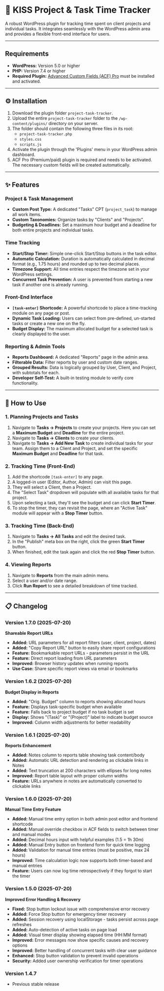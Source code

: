 <canvas>

# 🚀 KISS Project & Task Time Tracker

A robust WordPress plugin for tracking time spent on client projects and individual tasks. It integrates seamlessly with the WordPress admin area and provides a flexible front-end interface for users.

***

## Requirements

* **WordPress:** Version 5.0 or higher
* **PHP:** Version 7.4 or higher
* **Required Plugin:** [Advanced Custom Fields (ACF) Pro](https://www.advancedcustomfields.com/pro/) must be installed and activated.

***

## ⚙️ Installation

1.  Download the plugin folder `project-task-tracker`.
2.  Upload the entire `project-task-tracker` folder to the `/wp-content/plugins/` directory on your server.
3.  The folder should contain the following three files in its root:
    * `project-task-tracker.php`
    * `styles.css`
    * `scripts.js`
4.  Activate the plugin through the 'Plugins' menu in your WordPress admin dashboard.
5.  ACF Pro (Premium/paid) plugin is required and needs to be activated. The necessary custom fields will be created automatically.

***

## ✨ Features

### Project & Task Management
* **Custom Post Type:** A dedicated "Tasks" CPT (`project_task`) to manage all work items.
* **Custom Taxonomies:** Organize tasks by "Clients" and "Projects".
* **Budgeting & Deadlines:** Set a maximum hour budget and a deadline for both entire projects and individual tasks.

### Time Tracking
* **Start/Stop Timer:** Simple one-click Start/Stop buttons in the task editor.
* **Automatic Calculation:** Duration is automatically calculated in decimal format (e.g., 1.75 hours) and rounded up to two decimal places.
* **Timezone Support:** All time entries respect the timezone set in your WordPress settings.
* **Concurrent Task Prevention:** A user is prevented from starting a new task if another one is already running.

### Front-End Interface
* **`[task-enter]` Shortcode:** A powerful shortcode to place a time-tracking module on any page or post.
* **Dynamic Task Loading:** Users can select from pre-defined, un-started tasks or create a new one on the fly.
* **Budget Display:** The maximum allocated budget for a selected task is clearly displayed to the user.

### Reporting & Admin Tools
* **Reports Dashboard:** A dedicated "Reports" page in the admin area.
* **Filterable Data:** Filter reports by user and custom date ranges.
* **Grouped Results:** Data is logically grouped by User, Client, and Project, with subtotals for each.
* **Developer Self-Test:** A built-in testing module to verify core functionality.

***

## 📖 How to Use

### 1. Planning Projects and Tasks
1.  Navigate to **Tasks → Projects** to create your projects. Here you can set a **Maximum Budget** and **Deadline** for the entire project.
2.  Navigate to **Tasks → Clients** to create your clients.
3.  Navigate to **Tasks → Add New Task** to create individual tasks for your team. Assign them to a Client and Project, and set the specific **Maximum Budget** and **Deadline** for that task.

### 2. Tracking Time (Front-End)
1.  Add the shortcode `[task-enter]` to any page.
2.  A logged-in user (Editor, Author, Admin) can visit this page.
3.  They will select a Client, then a Project.
4.  The "Select Task" dropdown will populate with all available tasks for that project.
5.  Upon selecting a task, they'll see the budget and can click **Start Timer**.
6.  To stop the timer, they can revisit the page, where an "Active Task" module will appear with a **Stop Timer** button.

### 3. Tracking Time (Back-End)
1.  Navigate to **Tasks → All Tasks** and edit the desired task.
2.  In the "Publish" meta box on the right, click the green **Start Timer** button.
3.  When finished, edit the task again and click the red **Stop Timer** button.

### 4. Viewing Reports
1.  Navigate to **Reports** from the main admin menu.
2.  Select a user and/or date range.
3.  Click **Run Report** to see a detailed breakdown of time tracked.

***

## 📋 Changelog

### Version 1.7.0 (2025-07-20)
**Shareable Report URLs**
* **Added:** URL parameters for all report filters (user, client, project, dates)
* **Added:** "Copy Report URL" button to easily share report configurations
* **Feature:** Bookmarkable report URLs - parameters persist in the URL
* **Feature:** Direct report loading from URL parameters
* **Improved:** Browser history updates when running reports
* **Use Case:** Share specific report views via email or bookmarks

### Version 1.6.2 (2025-07-20)
**Budget Display in Reports**
* **Added:** "Orig. Budget" column to reports showing allocated hours
* **Feature:** Displays task-specific budget when available
* **Feature:** Falls back to project budget if no task budget is set
* **Display:** Shows "(Task)" or "(Project)" label to indicate budget source
* **Improved:** Column width adjustments for better readability

### Version 1.6.1 (2025-07-20)
**Reports Enhancement**
* **Added:** Notes column to reports table showing task content/body
* **Added:** Automatic URL detection and rendering as clickable links in Notes
* **Added:** Text truncation at 200 characters with ellipses for long notes
* **Improved:** Report table layout with proper column widths
* **Feature:** URLs anywhere in notes are automatically converted to clickable links

### Version 1.6.0 (2025-07-20)
**Manual Time Entry Feature**
* **Added:** Manual time entry option in both admin post editor and frontend shortcode
* **Added:** Manual override checkbox in ACF fields to switch between timer and manual modes
* **Added:** Decimal hours input with helpful examples (1.5 = 1h 30m)
* **Added:** Manual Entry button on frontend form for quick time logging
* **Added:** Validation for manual time entries (must be positive, max 24 hours)
* **Improved:** Time calculation logic now supports both timer-based and manual entries
* **Feature:** Users can now log time retrospectively if they forgot to start the timer

### Version 1.5.0 (2025-07-20)
**Improved Error Handling & Recovery**
* **Fixed:** Stop button lockout issue with comprehensive error recovery
* **Added:** Force Stop button for emergency timer recovery
* **Added:** Session recovery using localStorage - tasks persist across page refreshes
* **Added:** Auto-detection of active tasks on page load
* **Added:** Visual timer display showing elapsed time (HH:MM format)
* **Improved:** Error messages now show specific causes and recovery options
* **Improved:** Better handling of concurrent tasks with clear user guidance
* **Enhanced:** Stop button validation to prevent invalid operations
* **Security:** Added user ownership verification for timer operations

### Version 1.4.7
* Previous stable release

</canvas>

